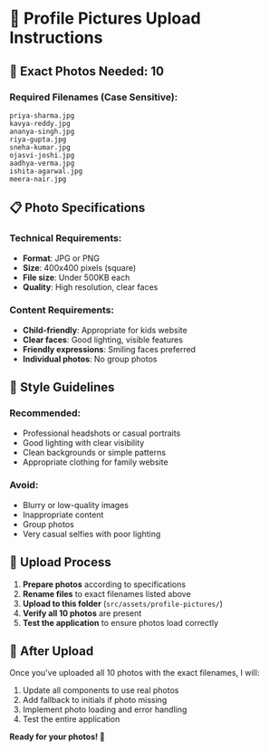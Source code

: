 # 📸 Profile Pictures Upload Instructions

## 🎯 **Exact Photos Needed: 10**

### **Required Filenames (Case Sensitive):**
```
priya-sharma.jpg
kavya-reddy.jpg
ananya-singh.jpg
riya-gupta.jpg
sneha-kumar.jpg
ojasvi-joshi.jpg
aadhya-verma.jpg
ishita-agarwal.jpg
meera-nair.jpg
```

## 📋 **Photo Specifications**

### **Technical Requirements:**
- **Format**: JPG or PNG
- **Size**: 400x400 pixels (square)
- **File size**: Under 500KB each
- **Quality**: High resolution, clear faces

### **Content Requirements:**
- **Child-friendly**: Appropriate for kids website
- **Clear faces**: Good lighting, visible features
- **Friendly expressions**: Smiling faces preferred
- **Individual photos**: No group photos

## 🎨 **Style Guidelines**

### **Recommended:**
- Professional headshots or casual portraits
- Good lighting with clear visibility
- Clean backgrounds or simple patterns
- Appropriate clothing for family website

### **Avoid:**
- Blurry or low-quality images
- Inappropriate content
- Group photos
- Very casual selfies with poor lighting

## 📁 **Upload Process**

1. **Prepare photos** according to specifications
2. **Rename files** to exact filenames listed above
3. **Upload to this folder** (`src/assets/profile-pictures/`)
4. **Verify all 10 photos** are present
5. **Test the application** to ensure photos load correctly

## 🚀 **After Upload**

Once you've uploaded all 10 photos with the exact filenames, I will:
1. Update all components to use real photos
2. Add fallback to initials if photo missing
3. Implement photo loading and error handling
4. Test the entire application

**Ready for your photos! 📸**
